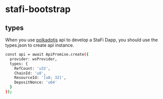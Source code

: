 # stafi-bootstrap

## types

When you use [polkadotjs](https://polkadot.js.org/docs/api/) api to develop a StaFi Dapp, you should use the types.json to create api instance.

```bash
const api = await ApiPromise.create({
  provider: wsProvider,
  types: {
    RefCount: 'u32',
    ChainId: 'u8',
    ResourceId: '[u8; 32]',
    DepositNonce: 'u64'
  }
});
```
